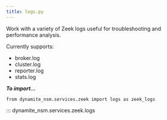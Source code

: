 ```yaml
---
title: logs.py
---
```


Work with a variety of Zeek logs useful for troubleshooting and performance analysis.

Currently supports:
- broker.log
- cluster.log
- reporter.log
- stats.log

***To import...***
```python3
from dynamite_nsm.services.zeek import logs as zeek_logs
```
::: dynamite_nsm.services.zeek.logs